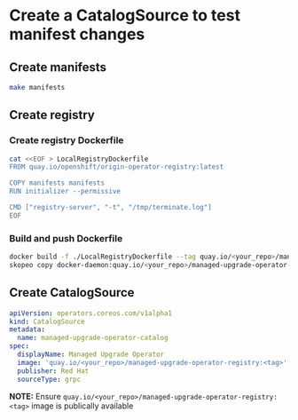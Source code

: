 # Create a CatalogSource to test manifest changes

## Create manifests
```bash
make manifests
```

## Create registry

### Create registry Dockerfile
```bash
cat <<EOF > LocalRegistryDockerfile
FROM quay.io/openshift/origin-operator-registry:latest

COPY manifests manifests
RUN initializer --permissive

CMD ["registry-server", "-t", "/tmp/terminate.log"]
EOF
```

### Build and push Dockerfile

```bash
docker build -f ./LocalRegistryDockerfile --tag quay.io/<your_repo>/managed-upgrade-operator-registry:<tag> .
skopeo copy docker-daemon:quay.io/<your_repo>/managed-upgrade-operator-registry:<tag> docker://quay.io/<your_repo>/managed-upgrade-operator-registry:<tag>
```

## Create CatalogSource

```yaml
apiVersion: operators.coreos.com/v1alpha1
kind: CatalogSource
metadata:
  name: managed-upgrade-operator-catalog
spec:
  displayName: Managed Upgrade Operator
  image: 'quay.io/<your_repo>/managed-upgrade-operator-registry:<tag>'
  publisher: Red Hat
  sourceType: grpc
```

__NOTE:__ Ensure `quay.io/<your_repo>/managed-upgrade-operator-registry:<tag>` image is publically available